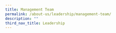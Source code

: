 ```yaml
---
title: Management Team
permalink: /about-us/leadership/management-team/
description: ""
third_nav_title: Leadership
---
```

